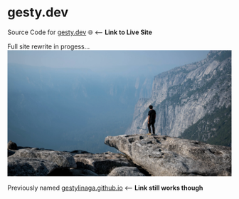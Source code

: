 # gesty.dev
Source Code for [gesty.dev](https://gesty.dev) 🌐 <-- **Link to Live Site**

Full site rewrite in progess...
![Screenshot](./imgs/backgrounds/yosemiteBG.webp)

Previously named [gestylinaga.github.io](https://gestylinaga.github.io) 
<-- **Link still works though**


